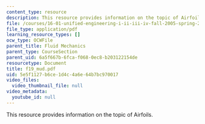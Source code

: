 ```yaml
---
content_type: resource
description: This resource provides information on the topic of Airfoils.
file: /courses/16-01-unified-engineering-i-ii-iii-iv-fall-2005-spring-2006/5e5f1127b6ce1d4c4a6e64b7bc970017_f19_mud.pdf
file_type: application/pdf
learning_resource_types: []
ocw_type: OCWFile
parent_title: Fluid Mechanics
parent_type: CourseSection
parent_uid: 6a5f667b-6fca-f068-0ec8-b203122154de
resourcetype: Document
title: f19_mud.pdf
uid: 5e5f1127-b6ce-1d4c-4a6e-64b7bc970017
video_files:
  video_thumbnail_file: null
video_metadata:
  youtube_id: null
---
```

This resource provides information on the topic of Airfoils.